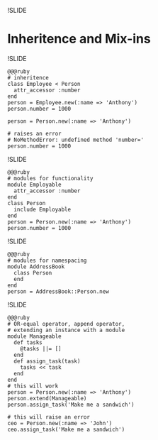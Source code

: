 !SLIDE

# Inheritence and Mix-ins #

!SLIDE

    @@@ruby
    # inheritence
    class Employee < Person
      attr_accessor :number
    end
    person = Employee.new(:name => 'Anthony')
    person.number = 1000

    person = Person.new(:name => 'Anthony')
    
    # raises an error
    # NoMethodError: undefined method 'number='
    person.number = 1000

!SLIDE

    @@@ruby
    # modules for functionality
    module Employable
      attr_accessor :number
    end
    class Person
      include Employable
    end
    person = Person.new(:name => 'Anthony')
    person.number = 1000

!SLIDE

    @@@ruby
    # modules for namespacing
    module AddressBook
      class Person
      end
    end
    person = AddressBook::Person.new

!SLIDE

    @@@ruby
    # OR-equal operator, append operator, 
    # extending an instance with a module
    module Manageable
      def tasks
        @tasks ||= []
      end
      def assign_task(task)
        tasks << task
      end
    end
    # this will work
    person = Person.new(:name => 'Anthony')
    person.extend(Manageable)
    person.assign_task('Make me a sandwich')

    # this will raise an error
    ceo = Person.new(:name => 'John')
    ceo.assign_task('Make me a sandwich')
